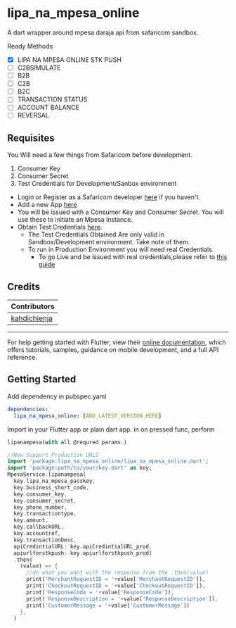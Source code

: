 # lipa_na_mpesa_online

A dart wrapper around mpesa daraja api from safaricom sandbox.

Ready Methods

- [x] LIPA NA MPESA ONLINE STK PUSH
- [ ] C2BSIMULATE
- [ ] B2B
- [ ] C2B
- [ ] B2C
- [ ] TRANSACTION STATUS
- [ ] ACCOUNT BALANCE
- [ ] REVERSAL

## Requisites

You Will need a few things from Safaricom before development.

1. Consumer Key
2. Consumer Secret
3. Test Credentials for Development/Sanbox environment

- Login or Register as a Safaricom developer [here](https://developer.safaricom.co.ke/login-register) if you haven't.
- Add a new App [here](https://developer.safaricom.co.ke/user/me/apps)
- You will be issued with a Consumer Key and Consumer Secret. You will use these to initiate an Mpesa Instance.
- Obtain Test Credentials [here](https://developer.safaricom.co.ke/test_credentials).
  - The Test Credentials Obtained Are only valid in Sandbox/Development environment. Take note of them.
  - To run in Production Environment you will need real Credentials.
    - To go Live and be issued with real credentials,please refer to [this guide](https://developer.safaricom.co.ke/docs?javascript#going-live)



## Credits

| Contributors |
|--------------|
| [kahdichienja](https://github.com/kahdichienja) |

----------------------------

For help getting started with Flutter, view their
[online documentation](https://flutter.dev/docs), which offers tutorials,
samples, guidance on mobile development, and a full API reference.

## Getting Started

Add dependency in pubspec.yaml

```yaml
dependencies:
  lipa_na_mpesa_online: [ADD_LATEST_VERSION_HERE]
```

Import in your Flutter app or plain dart app.
in on pressed func, perform 
```dart 
lipanampesa(with all @requred params.)

```


```dart
//Now Support Production URLS
import 'package:lipa_na_mpesa_online/lipa_na_mpesa_online.dart';
import 'package:path/to/your/key.dart' as key;
MpesaService.lipanampesa(
  key.lipa_na_mpesa_passkey,
  key.business_short_code,
  key.consumer_key,
  key.consumer_secret,
  key.phone_number,
  key.transactiontype,
  key.amount,
  key.callbackURL,
  key.accountref,
  key.transactionDesc,
  apiCredintialURL: key.apiCredintialURL_prod,
  apiurlforstkpush: key.apiurlforstkpush_prod)
  .then(
    (value) => {
      //do what you want with the response from the .then(value)
      print('MerchantRequestID = '+value['MerchantRequestID']),
      print('CheckoutRequestID = '+value['CheckoutRequestID']),
      print('ResponseCode = '+value['ResponseCode']),
      print('ResponseDescription = '+value['ResponseDescription']),
      print('CustomerMessage = '+value['CustomerMessage'])
    },
  )

```